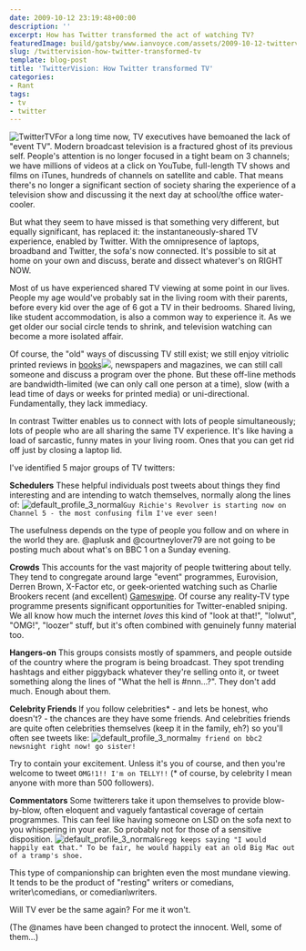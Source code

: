 ```yaml
---
date: 2009-10-12 23:19:48+00:00
description: ''
excerpt: How has Twitter transformed the act of watching TV?
featuredImage: build/gatsby/www.ianvoyce.com/assets/2009-10-12-twittervision-how-twitter-transformed-tv_old_tv_hash.png
slug: /twittervision-how-twitter-transformed-tv
template: blog-post
title: 'TwitterVision: How Twitter transformed TV'
categories:
- Rant
tags:
- tv
- twitter
---
```


![TwitterTV](http://72.47.193.211/wp-content/uploads/2009/10/old_tv_hash.png)For a long time now, TV executives have bemoaned the lack of "event TV". Modern broadcast television is a fractured ghost of its previous self. People's attention is no longer focused in a tight beam on 3 channels; we have millions of videos at a click on YouTube, full-length TV shows and films on iTunes, hundreds of channels on satellite and cable. That means there's no longer a significant section of society sharing the experience of a television show and discussing it the next day at school/the office water-cooler.

But what they seem to have missed is that something very different, but equally significant, has replaced it: the instantaneously-shared TV experience, enabled by Twitter. With the omnipresence of laptops, broadband and Twitter, the sofa's now connected. It's possible to sit at home on your own and discuss, berate and dissect whatever's on RIGHT NOW.
<!-- more -->
Most of us have experienced shared TV viewing at some point in our lives. People my age would've probably sat in the living room with their parents, before every kid over the age of 6 got a TV in their bedrooms. Shared living, like student accommodation, is also a common way to experience it. As we get older our social circle tends to shrink, and television watching can become a more isolated affair.

Of course, the "old" ways of discussing TV still exist; we still enjoy vitriolic printed reviews in [books](http://www.amazon.com/gp/product/0571227554?ie=UTF8&tag=wwwvoycecom-20&linkCode=as2&camp=1789&creative=9325&creativeASIN=0571227554)![](http://www.assoc-amazon.com/e/ir?t=wwwvoycecom-20&l=as2&o=1&a=0571227554), newspapers and magazines, we can still call someone and discuss a program over the phone. But these off-line methods are bandwidth-limited (we can only call one person at a time), slow (with a lead time of days or weeks for printed media) or uni-directional. Fundamentally, they lack immediacy.

In contrast Twitter enables us to connect with lots of people simultaneously; lots of people who are all sharing the same TV experience. It's like having a load of sarcastic, funny mates in your living room. Ones that you can get rid off just by closing a laptop lid.

I've identified 5 major groups of TV twitters:

**Schedulers**
These helpful individuals post tweets about things they find interesting and are intending to watch themselves, normally along the lines of:
![default_profile_3_normal](http://72.47.193.211/wp-content/uploads/2009/10/default_profile_3_normal.png)`Guy Richie's Revolver is starting now on Channel 5 - the most confusing film I've ever seen!`  

The usefulness depends on the type of people you follow and on where in the world they are. @aplusk and @courtneylover79 are not going to be posting much about what's on BBC 1 on a Sunday evening.

**Crowds**
This accounts for the vast majority of people twittering about telly. They tend to congregate around large "event" programmes, Eurovision, Derren Brown, X-Factor etc, or geek-oriented watching such as Charlie Brookers recent (and excellent) [Gameswipe](http://www.whatthetrend.com/trend/Gameswipe). Of course any reality-TV type programme presents significant opportunities for Twitter-enabled sniping. We all know how much the internet _loves_ this kind of "look at that!", "lolwut", "OMG!", "loozer" stuff, but it's often combined with genuinely funny material too.

**Hangers-on**
This groups consists mostly of spammers, and people outside of the country where the program is being broadcast. They spot trending hashtags and either piggyback whatever they're selling onto it, or tweet something along the lines of "What the hell is #nnn...?". They don't add much. Enough about them.

**Celebrity Friends**
If you follow celebrities* - and lets be honest, who doesn't? - the chances are they have some friends. And celebrities friends are quite often celebrities themselves (keep it in the family, eh?) so you'll often see tweets like:
![default_profile_3_normal](http://72.47.193.211/wp-content/uploads/2009/10/default_profile_3_normal.png)`my friend on bbc2 newsnight right now! go sister!`  
  

Try to contain your excitement. Unless it's you of course, and then you're welcome to tweet `OMG!1!! I'm on TELLY!!`
(* of course, by celebrity I mean anyone with more than 500 followers).

**Commentators**
Some twitterers take it upon themselves to provide blow-by-blow, often eloquent and vaguely fantastical coverage of certain programmes. This can feel like having someone on LSD on the sofa next to you whispering in your ear. So probably not for those of a sensitive disposition.
![default_profile_3_normal](http://72.47.193.211/wp-content/uploads/2009/10/default_profile_3_normal.png)`Gregg keeps saying "I would happily eat that." To be fair, he would happily eat an old Big Mac out of a tramp's shoe.`  

This type of companionship can brighten even the most mundane viewing. It tends to be the product of "resting" writers or comedians, writer\comedians, or comedian\writers.

Will TV ever be the same again? For me it won't.

(The @names have been changed to protect the innocent. Well, some of them...)
